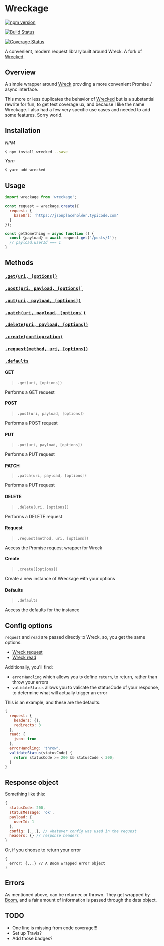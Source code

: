 # Wreckage

[![npm version](https://badge.fury.io/js/wreckage.svg)](https://badge.fury.io/js/wreckage)

[![Build Status](https://travis-ci.org/mshick/wreckage.svg?branch=master)](https://travis-ci.org/mshick/wreckage)

[![Coverage Status](https://coveralls.io/repos/github/mshick/wreckage/badge.svg?branch=master)](https://coveralls.io/github/mshick/wreckage?branch=master)

A convenient, modern request library built around Wreck. A fork of [Wrecked](https://github.com/TylerGarlick/wrecked).

## Overview

A simple wrapper around [Wreck](https://github.com/hapijs/wreck) providing a more convenient Promise / async interface.

This more or less duplicates the behavior of [Wrecked](https://github.com/TylerGarlick/wrecked) but is a substantial rewrite for fun, to get test coverage up, and because I like the name Wreckage. I also had a few very specific use cases and needed to add some features. Sorry world.

## Installation

*NPM*

```bash
$ npm install wrecked --save
```

*Yarn*

```bash
$ yarn add wrecked
```

## Usage

```javascript
import wreckage from 'wreckage';

const request = wreckage.create({
  request: {
    baseUrl: 'https://jsonplaceholder.typicode.com'
  }
});

const getSomething = async function () {
  const {payload} = await request.get('/posts/1');
  // payload.userId === 1
}
```

## Methods

### [`.get(uri, [options])`](#get)
### [`.post(uri, payload, [options])`](#post)
### [`.put(uri, payload, [options])`](#put)
### [`.patch(uri, payload, [options])`](#patch)
### [`.delete(uri, payload, [options])`](#delete)
### [`.create(configuration)`](#create)
### [`.request(method, uri, [options])`](#request)
### [`.defaults`](#defaults)

#### GET

> `.get(uri, [options])`

Performs a GET request

#### POST

> `.post(uri, payload, [options])`

Performs a POST request

#### PUT

> `.put(uri, payload, [options])`

Performs a PUT request

#### PATCH

> `.patch(uri, payload, [options])`

Performs a PUT request

#### DELETE

> `.delete(uri, [options])`

Performs a DELETE request

#### Request

> `.request(method, uri, [options])`

Access the Promise request wrapper for Wreck

#### Create

> `.create([options])`

Create a new instance of Wreckage with your options

#### Defaults

> `.defaults`

Access the defaults for the instance

## Config options

`request` and `read` are passed directly to Wreck, so, you get the same options.

* [Wreck request](https://github.com/hapijs/wreck#requestmethod-uri-options-callback)
* [Wreck read](https://github.com/hapijs/wreck#readresponse-options-callback)

Additionally, you'll find:

* `errorHandling` which allows you to define `return`, to return, rather than throw your errors
* `validateStatus` allows you to validate the statusCode of your response, to determine what will actually trigger an error

This is an example, and these are the defaults.

```javascript
{
  request: {
    headers: {},
    redirects: 3
  },
  read: {
    json: true
  },
  errorHandling: 'throw',
  validateStatus(statusCode) {
    return statusCode >= 200 && statusCode < 300;
  }
}
```

## Response object

Something like this:

```javascript
{
  statusCode: 200,
  statusMessage: 'ok',
  payload: {
    userId: 1
  },
  config: {...}, // whatever config was used in the request
  headers: {} // response headers
}
```

Or, if you choose to return your error

```
{
  error: {...} // A Boom wrapped error object
}
```

## Errors

As mentioned above, can be returned or thrown. They get wrapped by [Boom](https://github.com/hapijs/boom), and a fair amount of information is passed through the data object.

## TODO

* One line is missing from code coverage!!!
* Set up Travis?
* Add those badges?
